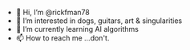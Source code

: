 - 👋 Hi, I’m @rickfman78
- 👀 I’m interested in dogs, guitars, art & singularities
- 🌱 I’m currently learning AI algorithms
- 📫 How to reach me ...don't.

<!---
rickfman78/rickfman78 is a ✨ special ✨ repository because its `README.md` (this file) appears on your GitHub profile.
You can click the Preview link to take a look at your changes.
--->
